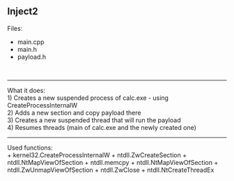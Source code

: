 Inject2
--
 Files:<br/>
+ main.cpp
+ main.h
+ payload.h
<br/>
<hr/>
What it does:<br/>
1) Creates a new suspended process of calc.exe - using CreateProcessInternalW<br/>
2) Adds a new section and copy payload there<br/>
3) Creates a new suspended thread that will run the payload<br/>
4) Resumes threads (main of calc.exe and the newly created one)<br/>
<hr/>
Used functions:<br/>
+ kernel32.CreateProcessInternalW
+ ntdll.ZwCreateSection
+ ntdll.NtMapViewOfSection
+ ntdll.memcpy
+ ntdll.NtMapViewOfSection
+ ntdll.ZwUnmapViewOfSection
+ ntdll.ZwClose
+ ntdll.NtCreateThreadEx

